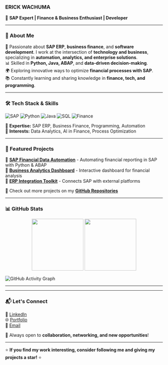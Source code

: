 ### ERICK WACHUMA  
🚀 **SAP Expert | Finance & Business Enthusiast | Developer**

---

### 🔹 About Me
💼 Passionate about **SAP ERP**, **business finance**, and **software development**. I work at the intersection of **technology and business**, specializing in **automation, analytics, and enterprise solutions**.  
📊 Skilled in **Python, Java, ABAP**, and **data-driven decision-making**.  
🌍 Exploring innovative ways to optimize **financial processes with SAP**.  
📚 Constantly learning and sharing knowledge in **finance, tech, and programming**.  

---

### 🛠 Tech Stack & Skills

![SAP](https://img.shields.io/badge/SAP-ERP-blue?logo=sap)
![Python](https://img.shields.io/badge/Python-3.9-blue?logo=python)
![Java](https://img.shields.io/badge/Java-Development-orange?logo=java)
![SQL](https://img.shields.io/badge/SQL-Database-lightgrey?logo=database)
![Finance](https://img.shields.io/badge/Finance-Business-green?logo=money)

📌 **Expertise:** SAP ERP, Business Finance, Programming, Automation  
📌 **Interests:** Data Analytics, AI in Finance, Process Optimization  

---

### 📌 Featured Projects
🔹 [**SAP Financial Data Automation**](https://github.com/Erick384/sap-financial-automation) - Automating financial reporting in SAP with Python & ABAP  
🔹 [**Business Analytics Dashboard**](https://github.com/Erick384/finance-dashboard) - Interactive dashboard for financial analysis  
🔹 [**ERP Integration Toolkit**](https://github.com/Erick384/erp-integration) - Connects SAP with external platforms  

📌 Check out more projects on my **[GitHub Repositories](https://github.com/Erick384?tab=repositories)**  

---

### 📊 GitHub Stats

<div align="center">
  <img src="https://github-readme-stats.vercel.app/api?username=erick384&show_icons=true&theme=radical" height="165" />
  <img src="https://github-readme-streak-stats.herokuapp.com/?user=Erick384&theme=radical" height="165" />
</div>

![GitHub Activity Graph](https://github-readme-activity-graph.vercel.app/graph?username=Erick384&theme=radical)  

---

---

### 📬 Let's Connect
💼 [LinkedIn](https://www.linkedin.com/in/erick-wachuma-7a6036221)  
🌐 [Portfolio](https://github.com/Erick384)  
📧 [Email](mailto:erickwachuma@gmail.com)  

📢 Always open to **collaboration, networking, and new opportunities**!  

---

⭐ **If you find my work interesting, consider following me and giving my projects a star!** ⭐
